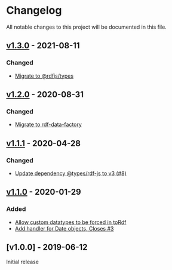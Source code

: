 # Changelog
All notable changes to this project will be documented in this file.

<a name="v1.3.0"></a>
## [v1.3.0](https://github.com/rubensworks/rdf-literal.js/compare/v1.2.0...v1.3.0) - 2021-08-11

### Changed
* [Migrate to @rdfjs/types](https://github.com/rubensworks/rdf-literal.js/commit/60a9c0d5849ab91aa4b889be1004e34fbfebd70c)

<a name="v1.2.0"></a>
## [v1.2.0](https://github.com/rubensworks/rdf-literal.js/compare/v1.1.1...v1.2.0) - 2020-08-31

### Changed
* [Migrate to rdf-data-factory](https://github.com/rubensworks/rdf-literal.js/commit/6c0f0ec9abe52564a1c22e56ed05fb9d62a31749)

<a name="v1.1.1"></a>
## [v1.1.1](https://github.com/rubensworks/rdf-literal.js/compare/v1.1.0...v1.1.1) - 2020-04-28

### Changed
* [Update dependency @types/rdf-js to v3 (#8)](https://github.com/rubensworks/rdf-literal.js/commit/bf44f2883d590c9dc5c89eb73ab1ef4b41015793)

<a name="v1.1.0"></a>
## [v1.1.0](https://github.com/rubensworks/rdf-literal.js/compare/v1.0.0...v1.1.0) - 2020-01-29

### Added
* [Allow custom datatypes to be forced in toRdf](https://github.com/rubensworks/rdf-literal.js/commit/7b0c6b85c545e6f14ade00a7c8cbf2efaeadaa52)
* [Add handler for Date objects, Closes #3](https://github.com/rubensworks/rdf-literal.js/commit/0d7e061469ffcec577b056e7fd47b884fcca2d87)

<a name="v1.0.0"></a>
## [v1.0.0] - 2019-06-12

Initial release
